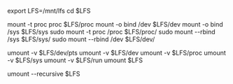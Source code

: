 export LFS=/mnt/lfs
cd $LFS

mount -t proc proc $LFS/proc
mount -o bind /dev $LFS/dev
mount -o bind /sys $LFS/sys
sudo mount -t proc /proc $LFS/proc/
sudo mount --rbind /sys $LFS/sys/
sudo mount --rbind /dev $LFS/dev/

umount -v $LFS/dev/pts
umount -v $LFS/dev
umount -v $LFS/proc
umount -v $LFS/sys
umount -v $LFS/run
umount $LFS

umount --recursive $LFS
